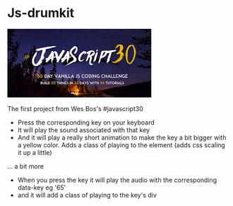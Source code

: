 # Js-drumkit

![Image Description](javascript30.jpg)

The first project from Wes Bos's #javascript30

- Press the corresponding key on your keyboard
- It will play the sound associated with that key
- And it will play a really short animation to make the
  key a bit bigger with a yellow color. Adds a class of
  playing to the element (adds css scaling it up a little)

... a bit more

- When you press the key it will play the audio with the corresponding data-key eg '65'
- and it will add a class of playing to the key's div
